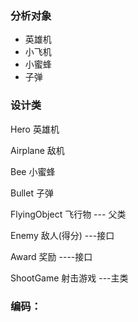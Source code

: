 ### 分析对象
- 英雄机
- 小飞机
- 小蜜蜂
- 子弹

### 设计类
Hero 英雄机

Airplane   敌机

Bee 小蜜蜂

Bullet 子弹

FlyingObject 飞行物 --- 父类

Enemy  敌人(得分)   ---接口

Award  奖励  ----接口

ShootGame  射击游戏 ---主类

### 编码：
